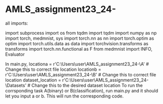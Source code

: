 # AMLS_assignment23_24-
all imports:

import subprocess
import os
from tqdm import tqdm
import numpy as np
import torch, medmnist, sys
import torch.nn as nn
import torch.optim as optim
import torch.utils.data as data
import torchvision.transforms as transforms
import torch.nn.functional as F
from medmnist import INFO, Evaluator

In main.py, locationa = r'C:\Users\user\AMLS_assignment23_24-\A'  # Change this to correct file location
locationb = r'C:\Users\user\AMLS_assignment23_24-\B'  # Change this to correct file location
dataset_location = r'C:\Users\user\AMLS_assignment23_24-\Datasets'  # Change this to the desired dataset location
To run the corrsponding task A(binary) or B(classification), run main.py and it should let you input a or b. This will run the corresponding code.


